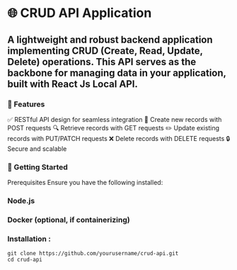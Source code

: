 # **🌐 CRUD API Application**
## A lightweight and robust backend application implementing CRUD (Create, Read, Update, Delete) operations. This API serves as the backbone for managing data in your application, built with React Js Local API.

### 🌟 Features
✅ RESTful API design for seamless integration
📄 Create new records with POST requests
🔍 Retrieve records with GET requests
✏️ Update existing records with PUT/PATCH requests
❌ Delete records with DELETE requests
🔒 Secure and scalable

### 🚀 Getting Started
Prerequisites
Ensure you have the following installed:

### Node.js
### Docker (optional, if containerizing)

### Installation :
```
git clone https://github.com/yourusername/crud-api.git  
cd crud-api
```
